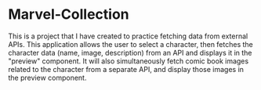 # Marvel-Collection

This is a project that I have created to practice fetching data from external APIs. This application allows the user to select a character, then fetches the character data (name, image, description) from an API and displays it in the "preview" component. It will also simultaneously fetch comic book images related to the character from a separate API, and display those images in the preview component. 
